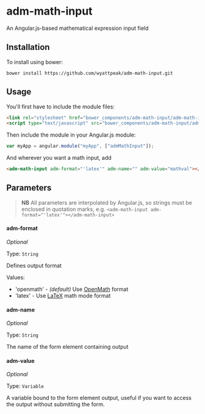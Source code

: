 # adm-math-input

An Angular.js-based mathematical expression input field

## Installation

To install using bower:

```
bower install https://github.com/wyattpeak/adm-math-input.git
```

## Usage

You'll first have to include the module files:

```html
<link rel="stylesheet" href="bower_components/adm-math-input/adm-math-input.css">
<script type="text/javascript" src="bower_components/adm-math-input/adm-math-input.js"></script>
```

Then include the module in your Angular.js module:

```javascript
var myApp = angular.module("myApp", ["admMathInput"]);
```

And wherever you want a math input, add

```html
<adm-math-input adm-format="'latex'" adm-name="" adm-value="mathval"></adm-math-input>
```

## Parameters
> **NB** All parameters are interpolated by Angular.js, so strings must be enclosed in quotation marks, e.g.
> `<adm-math-input adm-format="'latex'"></adm-math-input>`


#### adm-format
_Optional_

Type: `String`

Defines output format

Values:
* 'openmath' - _(default)_ Use [OpenMath](http://openmath.org/) format
* 'latex' - Use [LaTeX](https://www.latex-project.org/) math mode format


#### adm-name
_Optional_

Type: `String`

The name of the form element containing output


#### adm-value
_Optional_

Type: `Variable`

A variable bound to the form element output, useful if you want to access the output without submitting the form.
